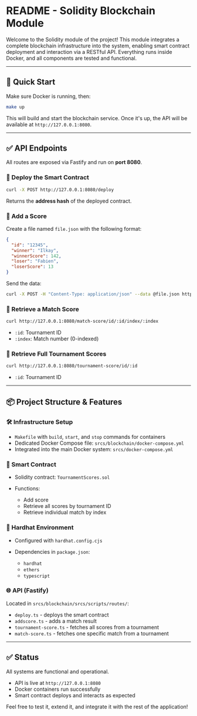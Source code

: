 # README - Solidity Blockchain Module


Welcome to the Solidity module of the project! This module integrates a complete blockchain infrastructure into the system, enabling smart contract deployment and interaction via a RESTful API. Everything runs inside Docker, and all components are tested and functional.

---

## 🚀 Quick Start

Make sure Docker is running, then:

```bash
make up
```

This will build and start the blockchain service. Once it's up, the API will be available at `http://127.0.0.1:8080`.

---

## ✅ API Endpoints

All routes are exposed via Fastify and run on **port 8080**.

### 🔹 Deploy the Smart Contract

```bash
curl -X POST http://127.0.0.1:8080/deploy
```

Returns the **address hash** of the deployed contract.

### 🔹 Add a Score

Create a file named `file.json` with the following format:

```json
{
  "id": "12345",
  "winner": "Ilkay",
  "winnerScore": 142,
  "loser": "Fabien",
  "loserScore": 13
}
```

Send the data:

```bash
curl -X POST -H "Content-Type: application/json" --data @file.json http://127.0.0.1:8080/addscore
```

### 🔹 Retrieve a Match Score

```bash
curl http://127.0.0.1:8080/match-score/id/:id/index/:index
```

* `:id`: Tournament ID
* `:index`: Match number (0-indexed)

### 🔹 Retrieve Full Tournament Scores

```bash
curl http://127.0.0.1:8080/tournament-score/id/:id
```

* `:id`: Tournament ID

---

## 📦 Project Structure & Features

### 🛠 Infrastructure Setup

* `Makefile` with `build`, `start`, and `stop` commands for containers
* Dedicated Docker Compose file: `srcs/blockchain/docker-compose.yml`
* Integrated into the main Docker system: `srcs/docker-compose.yml`

### 🧾 Smart Contract

* Solidity contract: `TournamentScores.sol`
* Functions:

  * Add score
  * Retrieve all scores by tournament ID
  * Retrieve individual match by index

### 🧪 Hardhat Environment

* Configured with `hardhat.config.cjs`
* Dependencies in `package.json`:

  * `hardhat`
  * `ethers`
  * `typescript`

### 🌐 API (Fastify)

Located in `srcs/blockchain/srcs/scripts/routes/`:

* `deploy.ts` - deploys the smart contract
* `addscore.ts` - adds a match result
* `tournament-score.ts` - fetches all scores from a tournament
* `match-score.ts` - fetches one specific match from a tournament

---

## ✅ Status

All systems are functional and operational.

* API is live at `http://127.0.0.1:8080`
* Docker containers run successfully
* Smart contract deploys and interacts as expected

Feel free to test it, extend it, and integrate it with the rest of the application!
